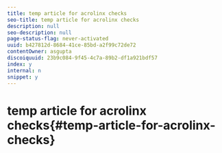 ```yaml
---
title: temp article for acrolinx checks
seo-title: temp article for acrolinx checks
description: null
seo-description: null
page-status-flag: never-activated
uuid: b427812d-8684-41ce-85bd-a2f99c72de72
contentOwner: asgupta
discoiquuid: 23b9c084-9f45-4c7a-89b2-df1a921bdf57
index: y
internal: n
snippet: y
---
```


# temp article for acrolinx checks{#temp-article-for-acrolinx-checks}


